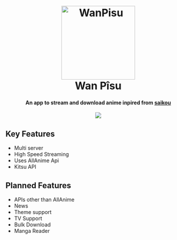
<h1 align="center">
  <br>
  <img src="https://e0.pxfuel.com/wallpapers/108/13/desktop-wallpaper-one-piece-logo-%E3%83%AF%E3%83%B3%E3%83%94%E3%83%BC%E3%82%B9-one-piece-jolly-roger.jpg" alt="WanPisu" width="200">
  <br>
  Wan Pîsu
  <br>
</h1>

<h4 align="center">An app to stream and download anime inpired from <a href="https://github.com/saikou-app/saikou">saikou</a></h4>

<p align="center">
  <a href="https://saythanks.io/to/abhinandammanamkandy">
      <img src="https://img.shields.io/badge/Say%20Thanks-!-1EAEDB.svg">
  </a>
</p>

## Key Features

* Multi server
* High Speed Streaming
* Uses AllAnime Api 
* Kitsu API

## Planned Features

* APIs other than AllAnime
* News
* Theme support
* TV Support
* Bulk Download
* Manga Reader
